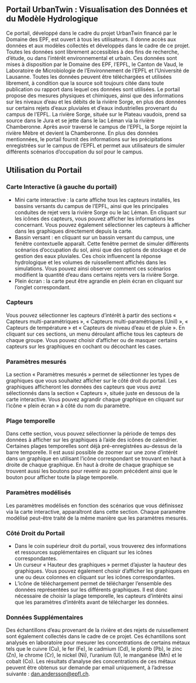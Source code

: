## Portail UrbanTwin : Visualisation des Données et du Modèle Hydrologique

Ce portail, développé dans le cadre du projet UrbanTwin financé par le Domaine des EPF, est ouvert à tous les utilisateurs. Il donne accès aux données et aux modèles collectés et développés dans le cadre de ce projet. Toutes les données sont librement accessibles à des fins de recherche, d’étude, ou dans l’intérêt environnemental et urbain. Ces données sont mises à disposition par le Domaine des EPF, l’EPFL, le Canton de Vaud, le Laboratoire de Microbiologie de l’Environnement de l’EPFL et l’Université de Lausanne.
Toutes les données peuvent être téléchargées et utilisées librement, à condition que la source soit toujours citée dans toute publication ou rapport dans lequel ces données sont utilisées.
Le portail propose des mesures physiques et chimiques, ainsi que des informations sur les niveaux d’eau et les débits de la rivière Sorge, en plus des données sur certains rejets d’eaux pluviales et d’eaux industrielles provenant du campus de l’EPFL. La rivière Sorge, située sur le Plateau vaudois, prend sa source dans le Jura et se jette dans le lac Léman via la rivière Chamberonne. Après avoir traversé le campus de l’EPFL, la Sorge rejoint la rivière Mèbre et devient la Chamberonne.
En plus des données mentionnées, le portail fournit des informations sur les précipitations enregistrées sur le campus de l’EPFL et permet aux utilisateurs de simuler différents scénarios d’occupation du sol pour le campus.

## Utilisation du Portail

### Carte Interactive (à gauche du portail)

* Mini carte interactive : la carte affiche tous les capteurs installés, les bassins versants du campus de l’EPFL, ainsi que les principales conduites de rejet vers la rivière Sorge ou le lac Léman. En cliquant sur les icônes des capteurs, vous pouvez afficher les informations les concernant. Vous pouvez également sélectionner les capteurs à afficher dans les graphiques directement depuis la carte.
* Bassin versant : en cliquant sur un bassin versant du campus, une fenêtre contextuelle apparaît. Cette fenêtre permet de simuler différents scénarios d’occupation du sol, ainsi que des options de stockage et de gestion des eaux pluviales. Ces choix influencent la réponse hydrologique et les volumes de ruissellement affichés dans les simulations. Vous pouvez ainsi observer comment ces scénarios modifient la quantité d’eau dans certains rejets vers la rivière Sorge.
* Plein écran : la carte peut être agrandie en plein écran en cliquant sur l’onglet correspondant.

### Capteurs

Vous pouvez sélectionner les capteurs d’intérêt à partir des sections « Capteurs multi-paramétriques », « Capteurs multi-paramétriques (Unil) », « Capteurs de température » et « Capteurs de niveau d’eau et de pluie ». En cliquant sur ces sections, un menu déroulant affiche tous les capteurs de chaque groupe. Vous pouvez choisir d’afficher ou de masquer certains capteurs sur les graphiques en cochant ou décochant les cases.

### Paramètres mesurés

La section « Paramètres mesurés » permet de sélectionner les types de graphiques que vous souhaitez afficher sur le côté droit du portail. Les graphiques afficheront les données des capteurs que vous avez sélectionnés dans la section « Capteurs », située juste en dessous de la carte interactive. Vous pouvez agrandir chaque graphique en cliquant sur l’icône « plein écran » à côté du nom du paramètre. 

### Plage temporelle

Dans cette section, vous pouvez sélectionner la période de temps des données à afficher sur les graphiques à l’aide des icônes de calendrier. Certaines plages temporelles sont déjà pré-enregistrées au-dessus de la barre temporelle. Il est aussi possible de zoomer sur une zone d’intérêt dans un graphique en utilisant l’icône correspondant se trouvant en haut à droite de chaque graphique. En haut à droite de chaque graphique se trouvent aussi les boutons pour revenir au zoom précédent ainsi que le bouton pour afficher toute la plage temporelle.

### Paramètres modélisés

Les paramètres modélisés en fonction des scénarios que vous définissez via la carte interactive, apparaîtront dans cette section. Chaque paramètre modélisé peut-être traité de la même manière que les paramètres mesurés.

### Côté Droit du Portail

* Dans le coin supérieur droit du portail, vous trouverez des informations et ressources supplémentaires en cliquant sur les icônes correspondantes.
* Un curseur « Hauteur des graphiques » permet d’ajuster la hauteur des graphiques. Vous pouvez également choisir d’afficher les graphiques en une ou deux colonnes en cliquant sur les icônes correspondantes.
* L’icône de téléchargement permet de télécharger l’ensemble des données représentées sur les différents graphiques. Il est donc nécessaire de choisir la plage temporelle, les capteurs d’intérêts ainsi que les paramètres d’intérêts avant de télécharger les données. 

### Données Supplémentaires

Des échantillons d’eau provenant de la rivière et des rejets de ruissellement sont également collectés dans le cadre de ce projet. Ces échantillons sont analysés en laboratoire pour mesurer les concentrations de certains métaux tels que le cuivre (Cu), le fer (Fe), le cadmium (Cd), le plomb (Pb), le zinc (Zn), le chrome (Cr), le nickel (Ni), l’uranium (U), le manganèse (Mn) et le cobalt (Co). Les résultats d’analyse des concentrations de ces métaux peuvent être obtenus sur demande par email uniquement, à l’adresse suivante : [dan.andersson@epfl.ch](mailto:dan.andersson@epfl.ch).
